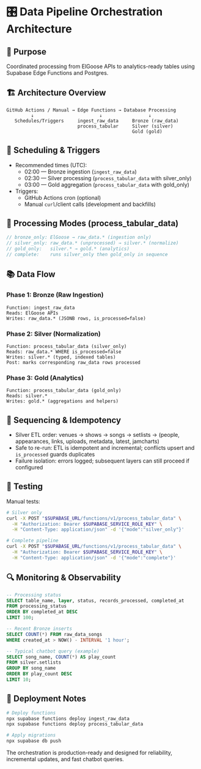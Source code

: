 # 🎛️ Data Pipeline Orchestration Architecture

## 🎯 Purpose

Coordinated processing from ElGoose APIs to analytics-ready tables using Supabase Edge Functions and Postgres.

## 🏗️ Architecture Overview

```
GitHub Actions / Manual → Edge Functions → Database Processing
         ↓                        ↓                 ↓
   Schedules/Triggers     ingest_raw_data     Bronze (raw_data)
                          process_tabular     Silver (silver)
                                              Gold (gold)
```

## 📅 Scheduling & Triggers

- Recommended times (UTC):
  - 02:00 — Bronze ingestion (`ingest_raw_data`)
  - 02:30 — Silver processing (`process_tabular_data` with silver_only)
  - 03:00 — Gold aggregation (`process_tabular_data` with gold_only)
- Triggers:
  - GitHub Actions cron (optional)
  - Manual `curl`/client calls (development and backfills)

## 🔄 Processing Modes (process_tabular_data)

```typescript
// bronze_only: ElGoose → raw_data.* (ingestion only)
// silver_only: raw_data.* (unprocessed) → silver.* (normalize)
// gold_only:   silver.* → gold.* (analytics)
// complete:    runs silver_only then gold_only in sequence
```

## 📚 Data Flow

### Phase 1: Bronze (Raw Ingestion)
```text
Function: ingest_raw_data
Reads: ElGoose APIs
Writes: raw_data.* (JSONB rows, is_processed=false)
```

### Phase 2: Silver (Normalization)
```text
Function: process_tabular_data (silver_only)
Reads: raw_data.* WHERE is_processed=false
Writes: silver.* (typed, indexed tables)
Post: marks corresponding raw_data rows processed
```

### Phase 3: Gold (Analytics)
```text
Function: process_tabular_data (gold_only)
Reads: silver.*
Writes: gold.* (aggregations and helpers)
```

## 🧩 Sequencing & Idempotency

- Silver ETL order: venues → shows → songs → setlists → (people, appearances, links, uploads, metadata, latest, jamcharts)
- Safe to re-run: ETL is idempotent and incremental; conflicts upsert and `is_processed` guards duplicates
- Failure isolation: errors logged; subsequent layers can still proceed if configured

## 🧪 Testing

Manual tests:
```bash
# Silver only
curl -X POST "$SUPABASE_URL/functions/v1/process_tabular_data" \
  -H "Authorization: Bearer $SUPABASE_SERVICE_ROLE_KEY" \
  -H "Content-Type: application/json" -d '{"mode":"silver_only"}'

# Complete pipeline
curl -X POST "$SUPABASE_URL/functions/v1/process_tabular_data" \
  -H "Authorization: Bearer $SUPABASE_SERVICE_ROLE_KEY" \
  -H "Content-Type: application/json" -d '{"mode":"complete"}'
```

## 🔍 Monitoring & Observability

```sql
-- Processing status
SELECT table_name, layer, status, records_processed, completed_at
FROM processing_status
ORDER BY completed_at DESC
LIMIT 100;

-- Recent Bronze inserts
SELECT COUNT(*) FROM raw_data_songs 
WHERE created_at > NOW() - INTERVAL '1 hour';

-- Typical chatbot query (example)
SELECT song_name, COUNT(*) AS play_count
FROM silver.setlists
GROUP BY song_name
ORDER BY play_count DESC
LIMIT 10;
```

## 🚢 Deployment Notes

```bash
# Deploy functions
npx supabase functions deploy ingest_raw_data
npx supabase functions deploy process_tabular_data

# Apply migrations
npx supabase db push
```

The orchestration is production-ready and designed for reliability, incremental updates, and fast chatbot queries.
